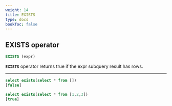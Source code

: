 ```yaml
---
weight: 14
title: EXISTS
type: docs
bookToc: false
---
```


## EXISTS operator

```SQL
EXISTS (expr)
```

**`EXISTS`** operator returns true if the expr subquery result has rows.

---

```SQL
select exists(select * from [])
[false]

select exists(select * from [1,2,3])
[true]
```
